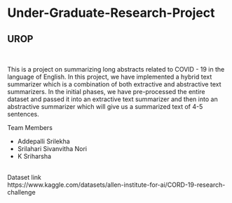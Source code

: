 # Under-Graduate-Research-Project
<h2> UROP </h2> <br>

This is a project on summarizing long abstracts related to COVID - 19 in the language of English. In this project, we have implemented a hybrid text summarizer which is a combination of both extractive and abstractive text summarizers. In the initial phases, we have pre-processed the entire dataset and passed it into an extractive text summarizer and then into an abstractive summarizer which will give us a summarized text of 4-5 sentences.

Team Members <br>
- Addepalli Srilekha
- Srilahari Sivanvitha Nori
- K Sriharsha

<br>
Dataset link <br>
https://www.kaggle.com/datasets/allen-institute-for-ai/CORD-19-research-challenge

